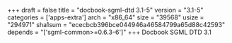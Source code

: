 +++
draft = false
title = "docbook-sgml-dtd 3.1-5"
version = "3.1-5"
categories = ['apps-extra']
arch = "x86_64"
size = "39568"
usize = "294971"
sha1sum = "ececbcb396bce044946a46584799a65d88c42593"
depends = "['sgml-common>=0.6.3-6']"
+++
Docbook SGML DTD 3.1